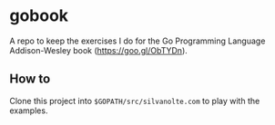 # gobook
A repo to keep the exercises I do for the Go Programming Language Addison-Wesley book (https://goo.gl/ObTYDn).

## How to
Clone this project into `$GOPATH/src/silvanolte.com` to play with the examples.